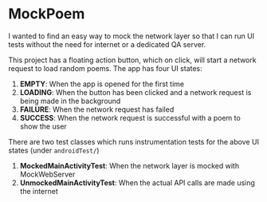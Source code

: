 # MockPoem

I wanted to find an easy way to mock the network layer so that I can run UI tests without the need for internet or a dedicated QA server. 

This project has a floating action button, which on click, will start a network request to load random poems. The app has four UI states:
1. **EMPTY**: When the app is opened for the first time
2. **LOADING**: When the button has been clicked and a network request is being made in the background
3. **FAILURE**: When the network request has failed
4. **SUCCESS**: When the network request is successful with a poem to show the user

There are two test classes which runs instrumentation tests for the above UI states (under `androidTest/`)
1. **MockedMainActivityTest**: When the network layer is mocked with MockWebServer 
2. **UnmockedMainActivityTest**: When the actual API calls are made using the internet 

